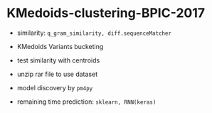 # KMedoids-clustering-BPIC-2017
* similarity: ```q_gram_similarity, diff.sequenceMatcher ```

* KMedoids Variants bucketing

* test similarity with centroids

* unzip rar file to use dataset

* model discovery by 
```pm4py```

* remaining time prediction: 
```sklearn, RNN(keras)```
